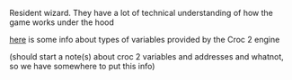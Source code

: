 Resident wizard. They have a lot of technical understanding of how the game works under the hood

[here](https://discord.com/channels/313375426112389123/408694062862958592/1256591764136005673) is some info about types of variables provided by the Croc 2 engine

(should start a note(s) about croc 2 variables and addresses and whatnot, so we have somewhere to put this info)